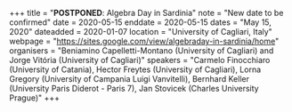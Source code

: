 +++
title = "<b>POSTPONED</b>: Algebra Day in Sardinia"
note = "New date to be confirmed"
date = 2020-05-15
enddate = 2020-05-15
dates = "May 15, 2020"
dateadded = 2020-01-07
location = "University of Cagliari, Italy"
webpage = "https://sites.google.com/view/algebraday-in-sardinia/home"
organisers = "Beniamino Capelletti-Montano (University of Cagliari) and Jorge Vitória (University of Cagliari)"
speakers = "Carmelo Finocchiaro (University of Catania), Hector Freytes (University of Cagliari), Lorna Gregory (University of Campania Luigi Vanvitelli), Bernhard Keller (University Paris Diderot - Paris 7), Jan Stovicek (Charles University Prague)"
+++
